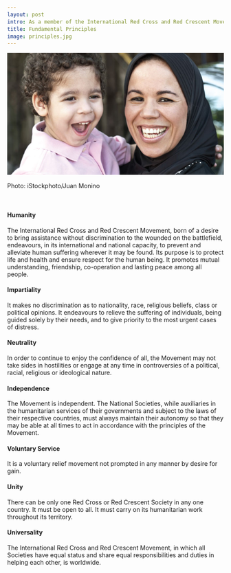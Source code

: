 ```yaml
---
layout: post
intro: As a member of the International Red Cross and Red Crescent Movement, and along with the millions of members, volunteers around the world, we live and breathe our 7 Fundamental Principles every day, in all that we do.
title: Fundamental Principles
image: principles.jpg
---
```


<div class='imagebox full'>
	<img src='assets/content/principles.jpg'>
	<p class='fig'>Photo: iStockphoto/Juan Monino</p>
</div>
<br>

#### Humanity
The International Red Cross and Red Crescent Movement, born of a desire to bring assistance without discrimination to the wounded on the battlefield, endeavours, in its international and national capacity, to prevent and alleviate human suffering wherever it may be found. Its purpose is to protect life and health and ensure respect for the human being. It promotes mutual understanding, friendship, co-operation and lasting peace among all people.

#### Impartiality
It makes no discrimination as to nationality, race, religious beliefs, class or political opinions.
It endeavours to relieve the suffering of individuals, being guided solely by their needs, and to give priority to the most urgent cases of distress.

#### Neutrality
In order to continue to enjoy the confidence of all, the Movement may not take sides in hostilities or engage at any time in controversies of a political, racial, religious or ideological nature.

#### Independence
The Movement is independent. The National Societies, while auxiliaries in the humanitarian services of their governments and subject to the laws of their respective countries, must always maintain their autonomy so that they may be able at all times to act in accordance with the principles of the Movement.

#### Voluntary Service
It is a voluntary relief movement not prompted in any manner by desire for gain.

#### Unity
There can be only one Red Cross or Red Crescent Society in any one country. It must be open to all. It must carry on its humanitarian work throughout its territory.

#### Universality
The International Red Cross and Red Crescent Movement, in which all Societies have equal status and share equal responsibilities and duties in helping each other, is worldwide.
